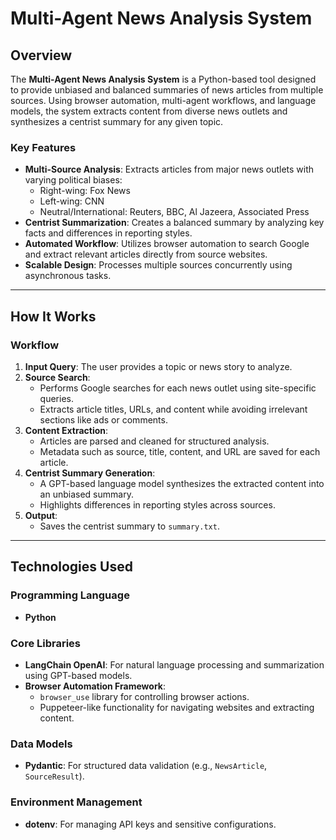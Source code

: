 # Multi-Agent News Analysis System

## Overview

The **Multi-Agent News Analysis System** is a Python-based tool designed to provide unbiased and balanced summaries of news articles from multiple sources. Using browser automation, multi-agent workflows, and language models, the system extracts content from diverse news outlets and synthesizes a centrist summary for any given topic.

### Key Features
- **Multi-Source Analysis**: Extracts articles from major news outlets with varying political biases:
  - Right-wing: Fox News
  - Left-wing: CNN
  - Neutral/International: Reuters, BBC, Al Jazeera, Associated Press
- **Centrist Summarization**: Creates a balanced summary by analyzing key facts and differences in reporting styles.
- **Automated Workflow**: Utilizes browser automation to search Google and extract relevant articles directly from source websites.
- **Scalable Design**: Processes multiple sources concurrently using asynchronous tasks.

---

## How It Works

### Workflow
1. **Input Query**: The user provides a topic or news story to analyze.
2. **Source Search**:
   - Performs Google searches for each news outlet using site-specific queries.
   - Extracts article titles, URLs, and content while avoiding irrelevant sections like ads or comments.
3. **Content Extraction**:
   - Articles are parsed and cleaned for structured analysis.
   - Metadata such as source, title, content, and URL are saved for each article.
4. **Centrist Summary Generation**:
   - A GPT-based language model synthesizes the extracted content into an unbiased summary.
   - Highlights differences in reporting styles across sources.
5. **Output**:
   - Saves the centrist summary to `summary.txt`.

---

## Technologies Used

### Programming Language
- **Python**

### Core Libraries
- **LangChain OpenAI**: For natural language processing and summarization using GPT-based models.
- **Browser Automation Framework**:
  - `browser_use` library for controlling browser actions.
  - Puppeteer-like functionality for navigating websites and extracting content.

### Data Models
- **Pydantic**: For structured data validation (e.g., `NewsArticle`, `SourceResult`).

### Environment Management
- **dotenv**: For managing API keys and sensitive configurations.
